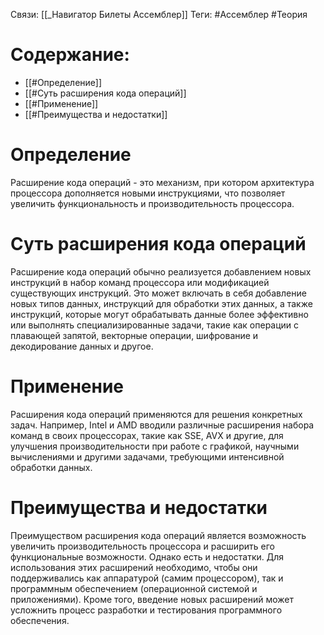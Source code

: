 Связи: [[_Навигатор Билеты Ассемблер]]
Теги: #Ассемблер #Теория 
# Содержание:
- [[#Определение]]
- [[#Суть расширения кода операций]]
- [[#Применение]]
- [[#Преимущества и недостатки]]

# Определение
Расширение кода операций - это механизм, при котором архитектура процессора дополняется новыми инструкциями, что позволяет увеличить функциональность и производительность процессора.

# Суть расширения кода операций
Расширение кода операций обычно реализуется добавлением новых инструкций в набор команд процессора или модификацией существующих инструкций. Это может включать в себя добавление новых типов данных, инструкций для обработки этих данных, а также инструкций, которые могут обрабатывать данные более эффективно или выполнять специализированные задачи, такие как операции с плавающей запятой, векторные операции, шифрование и декодирование данных и другое.

# Применение
Расширения кода операций применяются для решения конкретных задач. Например, Intel и AMD вводили различные расширения набора команд в своих процессорах, такие как SSE, AVX и другие, для улучшения производительности при работе с графикой, научными вычислениями и другими задачами, требующими интенсивной обработки данных.

# Преимущества и недостатки
Преимуществом расширения кода операций является возможность увеличить производительность процессора и расширить его функциональные возможности. Однако есть и недостатки. Для использования этих расширений необходимо, чтобы они поддерживались как аппаратурой (самим процессором), так и программным обеспечением (операционной системой и приложениями). Кроме того, введение новых расширений может усложнить процесс разработки и тестирования программного обеспечения.